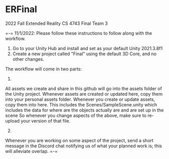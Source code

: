 # ERFinal
2022 Fall Extended Reality CS 4743 Final Team 3

=-=
11/1/2022:
Please follow these instructions to follow along with the workflow.
1. Go to your Unity Hub and install and set as your default Unity 2021.3.8f1
2. Create a new project called "Final" using the default 3D Core, and no other changes.

The workflow will come in two parts:

1.
All assets we create and share in this github will go into the assets folder of the Unity project.
Whenever assets are created or updated here, copy them into your personal assets folder.
Whenever you create or update assets, copy them into here.
This includes the Scenes/SampleScene.unity which includes the data for where are the objects actually are and are set up in the scene
So whenever you change aspects of the above, make sure to re-upload your version of that file.

2.
Whenever you are working on some aspect of the project, send a short message in the Discord chat notifying us of what your planned work is;
this will alleviate overlap.
=-=
